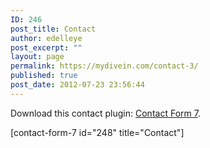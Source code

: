 ```yaml
---
ID: 246
post_title: Contact
author: edelleye
post_excerpt: ""
layout: page
permalink: https://mydivein.com/contact-3/
published: true
post_date: 2012-07-23 23:56:44
---
```

Download this contact plugin: <a href="http://wordpress.org/extend/plugins/contact-form-7">Contact Form 7</a>.

[contact-form-7 id="248" title="Contact"]